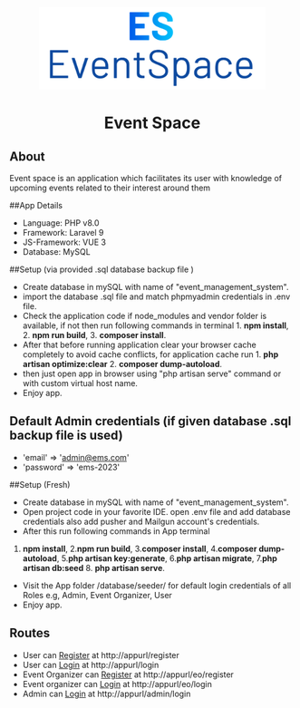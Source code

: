 <p align="center">
<a href="https://laravel.com" target="_blank"><img src="./logo-colored.png" width="400" alt="App logo"></a></p>

<h1 align="center">Event Space</h1>  

## About 

Event space is an application which facilitates its user with knowledge of upcoming events related to their interest around them

##App Details

- Language: PHP v8.0 
- Framework: Laravel 9
- JS-Framework: VUE 3
- Database: MySQL


##Setup (via provided .sql database backup file )

- Create database in mySQL with name of "event_management_system".
- import the database .sql file and match phpmyadmin credentials in .env file.
- Check the application code if node_modules and vendor folder is available, if not then run following commands in terminal 1. **npm install**, 2. **npm run build**, 3. **composer install**.
- After that before running application clear your browser cache completely to avoid cache conflicts, for application cache run 1. **php artisan optimize:clear** 2. **composer dump-autoload**.
- then just open app in browser using "php artisan serve" command or with custom virtual host name.
- Enjoy app.

## Default Admin credentials (if given database .sql backup file is used)

- 'email' => 'admin@ems.com'
- 'password' => 'ems-2023'


##Setup (Fresh)

- Create database in mySQL with name of "event_management_system".
- Open project code in your favorite IDE. open .env file and add database credentials also add pusher and Mailgun account's credentials.
- After this run following commands in App terminal 
1. **npm install**, 2.**npm run build**, 3.**composer install**, 4.**composer dump-autoload**, 5.**php artisan key:generate**, 6.**php artisan migrate**, 7.**php artisan db:seed** 8. **php artisan serve**.
- Visit the App folder /database/seeder/ for  default login credentials of all Roles e.g, Admin, Event Organizer, User
- Enjoy app.


## Routes

- User can [Register](http://localhost/event-management-system/register) at http://appurl/register
- User can [Login](http://localhost/event-management-system/login)  at http://appurl/login
- Event Organizer can  [Register](http://localhost/event-management-system/eo/register) at http://appurl/eo/register
- Event organizer can [Login](http://localhost/event-management-system/eo/login) at http://appurl/eo/login
- Admin can [Login](http://localhost/event-management-system/admin/login) at http://appurl/admin/login

